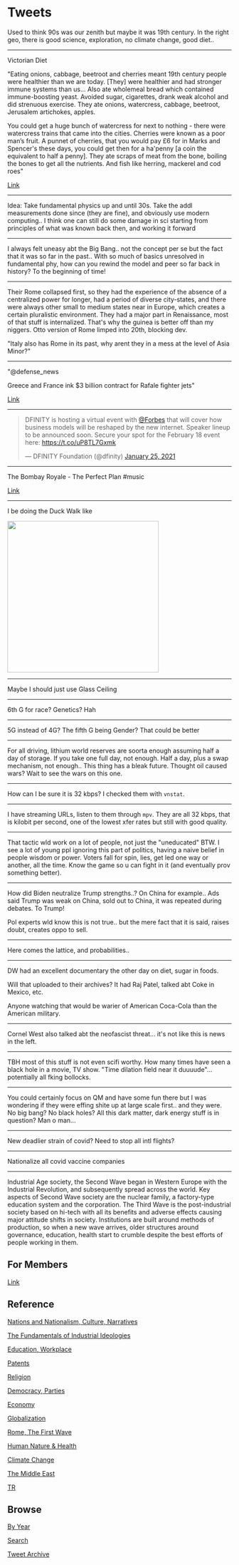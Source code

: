 # Tweets

Used to think 90s was our zenith but maybe it was 19th century. In the
right geo, there is good science, exploration, no climate change, good
diet..

---

Victorian Diet

"Eating onions, cabbage, beetroot and cherries meant 19th century
people were healthier than we are today. [They] were healthier and had
stronger immune systems than us... Also ate wholemeal bread which
contained immune-boosting yeast. Avoided sugar, cigarettes, drank weak
alcohol and did strenuous exercise. They ate onions, watercress,
cabbage, beetroot, Jerusalem artichokes, apples.

You could get a huge bunch of watercress for next to nothing - there
were watercress trains that came into the cities. Cherries were known
as a poor man’s fruit. A punnet of cherries, that you would pay £6 for
in Marks and Spencer's these days, you could get then for a ha'penny
[a coin the equivalent to half a penny]. They ate scraps of meat from
the bone, boiling the bones to get all the nutrients. And fish like
herring, mackerel and cod roes"

[Link](https://www.dailymail.co.uk/health/article-3317096/Forget-Paleo-try-VICTORIAN-diet-Eating-onions-cabbage-beetroot-cherries-meant-19th-century-people-healthier-today.html)

---

Idea: Take fundamental physics up and until 30s. Take the addl
measurements done since (they are fine), and obviously use modern
computing.. I think one can still do some damage in sci starting from
principles of what was known back then, and working it forward

---

I always felt uneasy abt the Big Bang.. not the concept per se but the
fact that it was so far in the past.. With so much of basics
unresolved in fundamental phy, how can you rewind the model and peer
so far back in history? To the beginning of time!

---

Their Rome collapsed first, so they had the experience of the absence
of a centralized power for longer, had a period of diverse
city-states, and there were always other small to medium states near
in Europe, which creates a certain pluralistic environment. They had a
major part in Renaissance, most of that stuff is internalized. That's
why the guinea is better off than my niggers. Otto version of Rome
limped into 20th, blocking dev.

"Italy also has Rome in its past, why arent they in a mess at the
level of Asia Minor?"

---

"@defense_news

Greece and France ink $3 billion contract for Rafale fighter jets"

[Link](https://trib.al/9ZlNbjI)

---

<blockquote class="twitter-tweet"><p lang="en" dir="ltr">DFINITY is hosting a virtual event with <a href="https://twitter.com/Forbes?ref_src=twsrc%5Etfw">@Forbes</a> that will cover how business models will be reshaped by the new internet. Speaker lineup to be announced soon. Secure your spot for the February 18 event here: <a href="https://t.co/uP8TL7Gxmk">https://t.co/uP8TL7Gxmk</a></p>&mdash; DFINITY Foundation (@dfinity) <a href="https://twitter.com/dfinity/status/1353833081296175108?ref_src=twsrc%5Etfw">January 25, 2021</a></blockquote> <script async src="https://platform.twitter.com/widgets.js" charset="utf-8"></script>

---

The Bombay Royale - The Perfect Plan \#music

[Link](https://youtu.be/cQvx6KAO0C8)

---

I be doing the Duck Walk like

<img width="340" src="https://giffiles.alphacoders.com/356/35639.gif"/>

---

Maybe I should just use Glass Ceiling

---

6th G for race? Genetics? Hah

---

5G instead of 4G? The fifth G being Gender? That could be better

---

For all driving, lithium world reserves are soorta enough assuming
half a day of storage. If you take one full day, not enough. Half a
day, plus a swap mechanism, not enough.. This thing has a bleak
future. Thought oil caused wars? Wait to see the wars on this one.

---

How can I be sure it is 32 kbps? I checked them with `vnstat`. 

---

I have streaming URLs, listen to them through `mpv`. They are all 32
kbps, that is kilobit per second, one of the lowest xfer rates but
still with good quality.

---

That tactic wld work on a lot of people, not just the "uneducated"
BTW. I see a lot of young ppl ignoring this part of politics, having a
naive belief in people wisdom or power. Voters fall for spin, lies,
get led one way or another, all the time. Know the game so u can fight
in it (and eventually prov something better). 

---

How did Biden neutralize Trump strengths..? On China for example.. Ads
said Trump was weak on China, sold out to China, it was repeated
during debates. To Trump!

Pol experts wld know this is not true.. but the mere fact that it is
said, raises doubt, creates oppo to sell.

---

Here comes the lattice, and probabilities..

---

DW had an excellent documentary the other day on diet, sugar in
foods.

Will that uploaded to their archives? It had Raj Patel, talked abt
Coke in Mexico, etc.

Anyone watching that would be warier of American Coca-Cola than the
American military.

---

Cornel West also talked abt the neofascist threat... it's not like
this is news in the left.

---

TBH most of this stuff is not even scifi worthy. How many times have
seen a black hole in a movie, TV show. "Time dilation field near it
duuuude"... potentially all fking bollocks.

---

You could certainly focus on QM and have some fun there but I was
wondering if they were effing shite up at large scale first.. and they
were. No big bang? No black holes? All this dark matter, dark energy
stuff is in question? Man o man...

---

New deadlier strain of covid? Need to stop all intl flights?

---

Nationalize all covid vaccine companies

---

Industrial Age society, the Second Wave began in Western Europe with
the Industrial Revolution, and subsequently spread across the
world. Key aspects of Second Wave society are the nuclear family, a
factory-type education system and the corporation. The Third Wave is
the post-industrial society based on hi-tech with all its benefits and
adverse effects causing major attitude shifts in society. Institutions
are built around methods of production, so when a new wave arrives,
older structures around governance, education, health start to crumble
despite the best efforts of people working in them.

## For Members

[Link](https://thirdwave-members.herokuapp.com)

## Reference

[Nations and Nationalism, Culture, Narratives](/2013/02/nations-and-nationalism.md)

[The Fundamentals of Industrial Ideologies](/2011/04/fundamentals-of-industrial-ideologies.md)

[Education, Workplace](2017/09/education-workplace.md)

[Patents](/2018/09/patents.md)

[Religion](/2015/04/god-religion.md)

[Democracy, Parties](/2016/11/democracy.md)

[Economy](/2018/05/economy.md)

[Globalization](/2018/09/globalization.md)

[Rome, The First Wave](/2017/12/rome.md)

[Human Nature & Health](/2020/07/human-nature.md)

[Climate Change](/2018/12/climate.md)

[The Middle East](/2019/07/middleeast.md)

[TR](../tr)

## Browse

[By Year](years.md)

[Search](search.html)

[Tweet Archive](/tweets/README.md)


